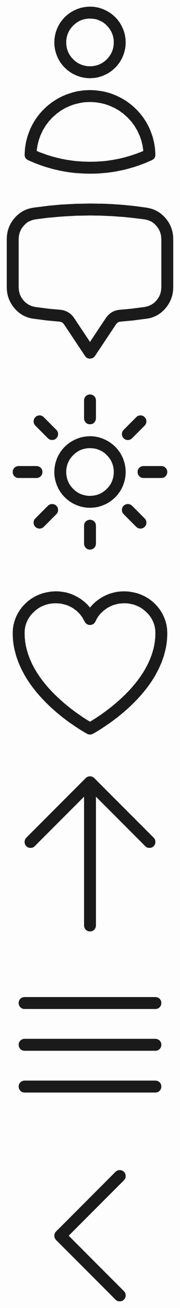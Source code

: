 <svg xmlns="http://www.w3.org/2000/svg" fill="none" viewBox="0 0 24 24" stroke-width="1.5" stroke="currentColor" class="size-6">
  <path stroke-linecap="round" stroke-linejoin="round" d="M15.75 6a3.75 3.75 0 1 1-7.5 0 3.75 3.75 0 0 1 7.5 0ZM4.501 20.118a7.5 7.5 0 0 1 14.998 0A17.933 17.933 0 0 1 12 21.75c-2.676 0-5.216-.584-7.499-1.632Z" />
</svg>

<svg xmlns="http://www.w3.org/2000/svg" fill="none" viewBox="0 0 24 24" stroke-width="1.5" stroke="currentColor" class="size-6">
  <path stroke-linecap="round" stroke-linejoin="round" d="M2.25 12.76c0 1.6 1.123 2.994 2.707 3.227 1.068.157 2.148.279 3.238.364.466.037.893.281 1.153.671L12 21l2.652-3.978c.26-.39.687-.634 1.153-.67 1.09-.086 2.17-.208 3.238-.365 1.584-.233 2.707-1.626 2.707-3.228V6.741c0-1.602-1.123-2.995-2.707-3.228A48.394 48.394 0 0 0 12 3c-2.392 0-4.744.175-7.043.513C3.373 3.746 2.25 5.14 2.25 6.741v6.018Z" />
</svg>

<svg xmlns="http://www.w3.org/2000/svg" fill="none" viewBox="0 0 24 24" stroke-width="1.5" stroke="currentColor" class="size-6">
  <path stroke-linecap="round" stroke-linejoin="round" d="M12 3v2.25m6.364.386-1.591 1.591M21 12h-2.25m-.386 6.364-1.591-1.591M12 18.75V21m-4.773-4.227-1.591 1.591M5.25 12H3m4.227-4.773L5.636 5.636M15.75 12a3.75 3.75 0 1 1-7.5 0 3.75 3.75 0 0 1 7.5 0Z" />
</svg>

<svg xmlns="http://www.w3.org/2000/svg" fill="none" viewBox="0 0 24 24" stroke-width="1.5" stroke="currentColor" class="size-6">
  <path stroke-linecap="round" stroke-linejoin="round" d="M21 8.25c0-2.485-2.099-4.5-4.688-4.5-1.935 0-3.597 1.126-4.312 2.733-.715-1.607-2.377-2.733-4.313-2.733C5.1 3.75 3 5.765 3 8.25c0 7.22 9 12 9 12s9-4.78 9-12Z" />
</svg>

<svg xmlns="http://www.w3.org/2000/svg" fill="none" viewBox="0 0 24 24" stroke-width="1.5" stroke="currentColor" class="size-6">
  <path stroke-linecap="round" stroke-linejoin="round" d="M4.5 10.5 12 3m0 0 7.5 7.5M12 3v18" />
</svg>

<svg xmlns="http://www.w3.org/2000/svg" fill="none" viewBox="0 0 24 24" stroke-width="1.5" stroke="currentColor" class="size-6">
  <path stroke-linecap="round" stroke-linejoin="round" d="M3.75 6.75h16.5M3.75 12h16.5m-16.5 5.25h16.5" />
</svg>

<svg xmlns="http://www.w3.org/2000/svg" fill="none" viewBox="0 0 24 24" stroke-width="1.5" stroke="currentColor" class="size-6">
  <path stroke-linecap="round" stroke-linejoin="round" d="M15.75 19.5 8.25 12l7.5-7.5" />
</svg>
